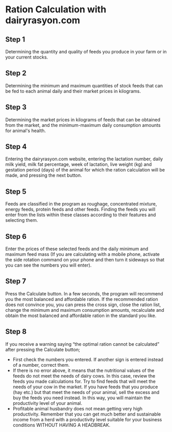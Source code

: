 # Ration Calculation with dairyrasyon.com
## Step 1
Determining the quantity and quality of feeds you produce in your farm or in your current stocks.
## Step 2
Determining the minimum and maximum quantities of stock feeds that can be fed to each animal daily and their market prices in kilograms.
## Step 3
Determining the market prices in kilograms of feeds that can be obtained from the market, and the minimum-maximum daily consumption amounts for animal's health.
## Step 4
Entering the dairyrasyon.com website, entering the lactation number, daily milk yield, milk fat percentage, week of lactation, live weight (kg) and gestation period (days) of the animal for which the ration calculation will be made, and pressing the next button.
## Step 5
Feeds are classified in the program as roughage, concentrated mixture, energy feeds, protein feeds and other feeds. Finding the feeds you will enter from the lists within these classes according to their features and selecting them.
## Step 6
Enter the prices of these selected feeds and the daily minimum and maximum feed mass (If you are calculating with a mobile phone, activate the side rotation command on your phone and then turn it sideways so that you can see the numbers you will enter).
## Step 7
Press the Calculate button. In a few seconds, the program will recommend you the most balanced and affordable ration. If the recommended ration does not convince you, you can press the cross sign, close the ration list, change the minimum and maximum consumption amounts, recalculate and obtain the most balanced and affordable ration in the standard you like.
## Step 8
If you receive a warning saying “the optimal ration cannot be calculated” after pressing the Calculate button;
- First check the numbers you entered. If another sign is entered instead of a number, correct them.
- If there is no error above, it means that the nutritional values ​​of the feeds do not meet the needs of dairy cows. In this case, review the feeds you made calculations for. Try to find feeds that will meet the needs of your cow in the market. If you have feeds that you produce (hay etc.) but that meet the needs of your animal, sell the excess and buy the feeds you need instead. In this way, you will maintain the productivity level of your animal. 
- Profitable animal husbandry does not mean getting very high productivity. Remember that you can get much better and sustainable income from a herd with a productivity level suitable for your business conditions WITHOUT HAVING A HEADBREAK.
